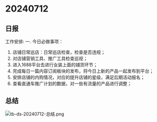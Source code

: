 # 20240712

## 日报
工作安排:
一. 今日必做事项：
1. 店铺日常巡店：日常巡店检查，检查是否违规；
2. 对店铺营销工具、推广工具检查巡视；
3. 进入1688平台去进行女装上面的铺货环节；
4. 完成每日一篇内容订阅板块的发布，将今日上新的产品一起发布到平台；
5. 安排店铺的内购情况，对应的提升店铺的星级，满足后期活动报名；
6. 查看直通车推广计划的数据，对一些有流量的产品进行调整；

## 总结
![tb-ds-20240712-总结.png](tb-ds-20240712-总结.png)
